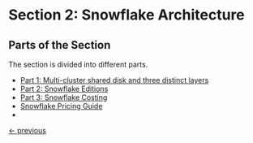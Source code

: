 # Section 2: Snowflake Architecture

## Parts of the Section
The section is divided into different parts.

* [Part 1: Multi-cluster shared disk and three distinct layers](notes_section02part01.md)
* [Part 2: Snowflake Editions](notes_section02part02.md)
* [Part 3: Snowflake Costing](notes_section02part03.md)
* [Snowflake Pricing Guide](https://www.snowflake.com/pricing/pricing-guide/)
* 

[<- previous](../README.md)